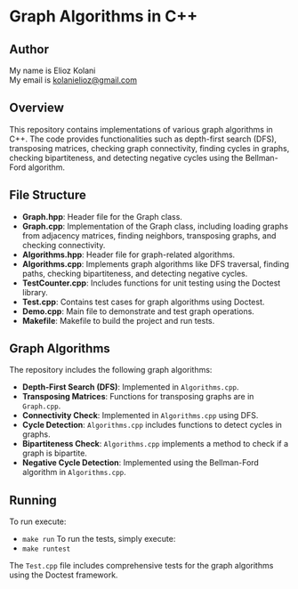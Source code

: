 # Graph Algorithms in C++

## Author
My name is Elioz Kolani  
My email is kolanielioz@gmail.com

## Overview

This repository contains implementations of various graph algorithms in C++. The code provides functionalities such as depth-first search (DFS), transposing matrices, checking graph connectivity, finding cycles in graphs, checking bipartiteness, and detecting negative cycles using the Bellman-Ford algorithm.

## File Structure

+ **Graph.hpp**: Header file for the Graph class.
+ **Graph.cpp**: Implementation of the Graph class, including loading graphs from adjacency matrices, finding neighbors, transposing graphs, and checking connectivity.
+ **Algorithms.hpp**: Header file for graph-related algorithms.
+ **Algorithms.cpp**: Implements graph algorithms like DFS traversal, finding paths, checking bipartiteness, and detecting negative cycles.
+ **TestCounter.cpp**: Includes functions for unit testing using the Doctest library.
+ **Test.cpp**: Contains test cases for graph algorithms using Doctest.
+ **Demo.cpp**: Main file to demonstrate and test graph operations.
+ **Makefile**: Makefile to build the project and run tests.

## Graph Algorithms

The repository includes the following graph algorithms:

+ **Depth-First Search (DFS)**: Implemented in `Algorithms.cpp`.
+ **Transposing Matrices**: Functions for transposing graphs are in `Graph.cpp`.
+ **Connectivity Check**: Implemented in `Algorithms.cpp` using DFS.
+ **Cycle Detection**: `Algorithms.cpp` includes functions to detect cycles in graphs.
+ **Bipartiteness Check**: `Algorithms.cpp` implements a method to check if a graph is bipartite.
+ **Negative Cycle Detection**: Implemented using the Bellman-Ford algorithm in `Algorithms.cpp`.

## Running 
To run execute:
+  `make run`
To run the tests, simply execute:
+ `make runtest`


The `Test.cpp` file includes comprehensive tests for the graph algorithms using the Doctest framework.
